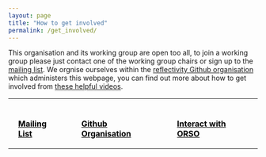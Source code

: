 ```yaml
---
layout: page
title: "How to get involved"
permalink: /get_involved/
---
```


This organisation and its working group are open too all, to join a working group please just contact one of the working group chairs or sign up to the [mailing list](https://reflectometry.us10.list-manage.com/subscribe/post?u=e7e953117fa45f665f9030aaa&amp;id=fa298202d4).
We orgnise ourselves within the [reflectivity Github organisation](https://github.com/reflectivity) which administers this webpage, you can find out more about how to get involved from [these helpful videos](/information/interact_with_orso/).

<style>
  table, tr, td {
      border: none;
  }
  tr, td {
    padding: 20px;
  }
  a.tt:link {
    color: black;
  }
  a.tt:visited {
    color: black;
  }
  a.tt:hover {
    color: black;
    text-decoration: underline;
  }
</style>

<table>
  <tr>
    <td>
      <a class="tt" href="https://reflectometry.us10.list-manage.com/subscribe/post?u=e7e953117fa45f665f9030aaa&amp;id=fa298202d4">
        <i class="fas fa-envelope fa-5x"></i>
        <br>
        <b>Mailing List</b></a>
    </td>
    <td>
      <a class="tt" href="https://github.com/reflectivity">
        <i class="fab fa-github fa-5x"></i>
        <br>
        <b>Github Organisation</b></a>
    </td>
    <td>
      <a class="tt" href="/information/interact_with_orso/">
        <i class="fas fa-video fa-5x"></i>
        <br>
        <b>Interact with ORSO</b></a>
    </td>
  </tr>
</table>
